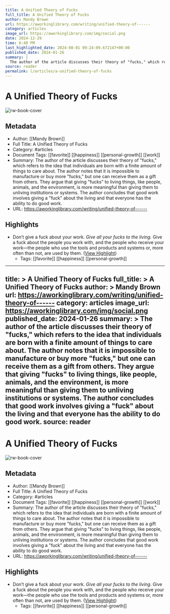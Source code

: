 ```yaml
---
title: A Unified Theory of Fucks
full_title: A Unified Theory of Fucks
author: Mandy Brown
url: https://aworkinglibrary.com/writing/unified-theory-of------
category: articles
image_url: https://aworkinglibrary.com/img/social.png
date: 2024-12-29
time: 6:40 PM
last_highlighted_date: 2024-08-01 09:24:09.672147+00:00
published_date: 2024-01-26
summary: |
  The author of the article discusses their theory of "fucks," which refers to the idea that individuals are born with a finite amount of things to care about. The author notes that it is impossible to manufacture or buy more "fucks," but one can receive them as a gift from others. They argue that giving "fucks" to living things, like people, animals, and the environment, is more meaningful than giving them to unliving institutions or systems. The author concludes that good work involves giving a "fuck" about the living and that everyone has the ability to do good work.
source: reader
permalink: l/articles/a-unified-theory-of-fucks
---
```

# A Unified Theory of Fucks

![rw-book-cover](https://aworkinglibrary.com/img/social.png)

## Metadata
- Author: [[Mandy Brown]]
- Full Title: A Unified Theory of Fucks
- Category: #articles
- Document Tags: [[favorite]] [[happiness]] [[personal-growth]] [[work]] 
- Summary: The author of the article discusses their theory of "fucks," which refers to the idea that individuals are born with a finite amount of things to care about. The author notes that it is impossible to manufacture or buy more "fucks," but one can receive them as a gift from others. They argue that giving "fucks" to living things, like people, animals, and the environment, is more meaningful than giving them to unliving institutions or systems. The author concludes that good work involves giving a "fuck" about the living and that everyone has the ability to do good work.
- URL: https://aworkinglibrary.com/writing/unified-theory-of------

## Highlights
- Don’t give a fuck about your work. *Give all your fucks to the living.* Give a fuck about the people you work with, and the people who receive your work—the people who use the tools and products and systems or, more often than not, are used by them. ([View Highlight](https://read.readwise.io/read/01hnwz2n6fgh2gr2wdthxj6zfs))
    - Tags: [[favorite]] [[happiness]] [[personal-growth]] 


---
title: >
  A Unified Theory of Fucks
full_title: >
  A Unified Theory of Fucks
author: >
  Mandy Brown
url: https://aworkinglibrary.com/writing/unified-theory-of------
category: articles
image_url: https://aworkinglibrary.com/img/social.png
published_date: 2024-01-26
summary: >
  The author of the article discusses their theory of "fucks," which refers to the idea that individuals are born with a finite amount of things to care about. The author notes that it is impossible to manufacture or buy more "fucks," but one can receive them as a gift from others. They argue that giving "fucks" to living things, like people, animals, and the environment, is more meaningful than giving them to unliving institutions or systems. The author concludes that good work involves giving a "fuck" about the living and that everyone has the ability to do good work.
source: reader
---
# A Unified Theory of Fucks

![rw-book-cover](https://aworkinglibrary.com/img/social.png)

## Metadata
- Author: [[Mandy Brown]]
- Full Title: A Unified Theory of Fucks
- Category: #articles
- Document Tags: [[favorite]] [[happiness]] [[personal-growth]] [[work]] 
- Summary: The author of the article discusses their theory of "fucks," which refers to the idea that individuals are born with a finite amount of things to care about. The author notes that it is impossible to manufacture or buy more "fucks," but one can receive them as a gift from others. They argue that giving "fucks" to living things, like people, animals, and the environment, is more meaningful than giving them to unliving institutions or systems. The author concludes that good work involves giving a "fuck" about the living and that everyone has the ability to do good work.
- URL: https://aworkinglibrary.com/writing/unified-theory-of------

## Highlights
- Don’t give a fuck about your work. *Give all your fucks to the living.* Give a fuck about the people you work with, and the people who receive your work—the people who use the tools and products and systems or, more often than not, are used by them. ([View Highlight](https://read.readwise.io/read/01hnwz2n6fgh2gr2wdthxj6zfs))
    - Tags: [[favorite]] [[happiness]] [[personal-growth]] 


